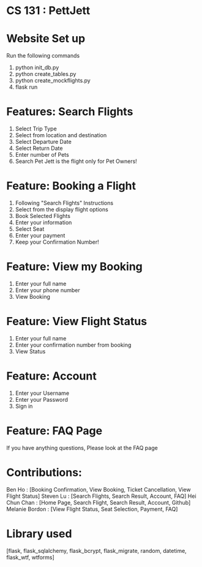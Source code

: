 # CS 131 : PettJett

# Website Set up 
Run the following commands
1. python init_db.py
2. python create_tables.py
3. python create_mockflights.py
4. flask run

# Features: Search Flights
1. Select Trip Type
2. Select from location and destination
3. Select Departure Date
4. Select Return Date
5. Enter number of Pets
6. Search
Pet Jett is the flight only for Pet Owners!

# Feature: Booking a Flight
1. Following "Search Flights" Instructions
2. Select from the display flight options
3. Book Selected Flights
4. Enter your information
5. Select Seat
6. Enter your payment
7. Keep your Confirmation Number!

# Feature: View my Booking
1. Enter your full name
2. Enter your phone number
3. View Booking

# Feature: View Flight Status
1. Enter your full name
2. Enter your confirmation number from booking
3. View Status

# Feature: Account
1. Enter your Username
2. Enter your Password
3. Sign in

# Feature: FAQ Page
If you have anything questions, Please look at the FAQ page

# Contributions:
Ben Ho : [Booking Confirmation, View Booking, Ticket Cancellation, View Flight Status]
Steven Lu : [Search Flights, Search Result, Account, FAQ]
Hei Chun Chan : [Home Page, Search Flight, Search Result, Account, Github]
Melanie Bordon : [View Flight Status, Seat Selection, Payment, FAQ]

# Library used
[flask, flask_sqlalchemy, flask_bcrypt, flask_migrate, random, datetime, flask_wtf, wtforms]